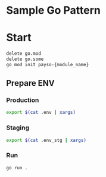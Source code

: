 # Sample Go Pattern

# Start

```bash
delete go.mod
delete go.some
go mod init payso-{module_name}
```

## Prepare ENV

### Production

```bash
export $(cat .env | xargs)
```

### Staging

```bash
export $(cat .env_stg | xargs)
```

### Run

```bash
go run .
```
